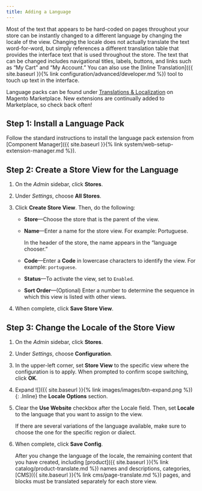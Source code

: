 ```yaml
---
title: Adding a Language
---
```


Most of the text that appears to be hard-coded on pages throughout your store can be instantly changed to a different language by changing the locale of the view. Changing the locale does not actually translate the text word-for-word, but simply references a different translation table that provides the interface text that is used throughout the store. The text that can be changed includes navigational titles, labels, buttons, and links such as “My Cart” and “My Account.” You can also use the [Inline Translation]({{ site.baseurl }}{% link configuration/advanced/developer.md %}) tool to touch up text in the interface.

Language packs can be found under [Translations &amp; Localization][1] on Magento Marketplace. New extensions are continually added to Marketplace, so check back often!

## Step 1: Install a Language Pack

Follow the standard instructions to install the language pack extension from [Component Manager]({{ site.baseurl }}{% link system/web-setup-extension-manager.md %}).

## Step 2: Create a Store View for the Language

1.  On the _Admin_ sidebar, click **Stores**.

1.  Under _Settings_, choose **All Stores**.

1.  Click **Create Store View**. Then, do the following:

    -  **Store**—Choose the store that is the parent of the view.

    -  **Name**—Enter a name for the store view. For example: Portuguese.

       In the header of the store, the name appears in the “language chooser.”

    -  **Code**—Enter a **Code** in lowercase characters to identify the view. For example: `portuguese`.

    -  **Status**—To activate the view, set to `Enabled`.

    -  **Sort Order**—(Optional) Enter a number to determine the sequence in which this view is listed with other views.

1.  When complete, click **Save Store View**.

## Step 3: Change the Locale of the Store View

1.  On the _Admin_ sidebar, click **Stores**.

1.  Under _Settings_, choose **Configuration**.

1.  In the upper-left corner, set **Store View** to the specific view where the configuration is to apply. When prompted to confirm scope switching, click **OK**.

1.  Expand ![]({{ site.baseurl }}{% link images/images/btn-expand.png %}){: .Inline} the **Locale Options** section.

1.  Clear the **Use Website** checkbox after the Locale field. Then, set **Locale** to the language that you want to assign to the view.

    If there are several variations of the language available, make sure to choose the one for the specific region or dialect.

1.  When complete, click **Save Config**.

    After you change the language of the locale, the remaining content that you have created, including [product]({{ site.baseurl }}{% link catalog/product-translate.md %}) names and descriptions, categories, [CMS]({{ site.baseurl }}{% link cms/page-translate.md %}) pages, and blocks must be translated separately for each store view.

[1]: https://marketplace.magento.com/extensions/content-customizations/translations-localization.html
